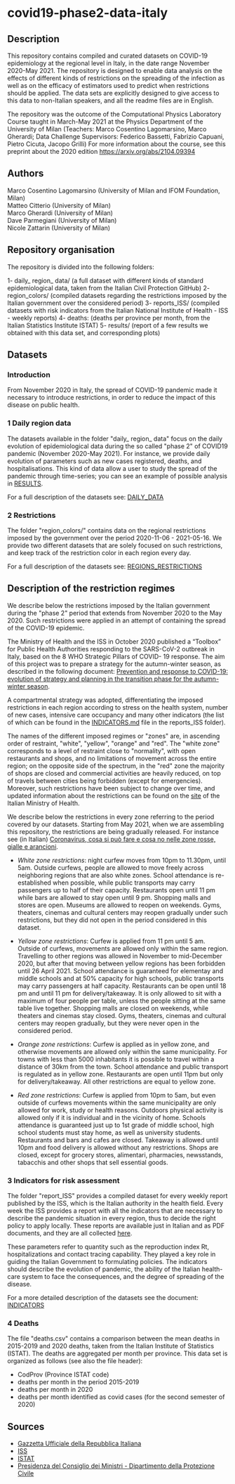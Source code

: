 # covid19-phase2-data-italy

## Description

This repository contains compiled and curated datasets on COVID-19 epidemiology at the regional level in Italy, in the date range November 2020-May 2021. The repository is designed to enable data analysis on the effects of different kinds of restrictions on the spreading of the infection as well as on the efficacy of estimators used to predict when restrictions should be applied. The data sets are explicitly designed to give access to this data to non-Italian speakers, and all the readme files are in English. 

The repository was the outcome of the Computational Physics Laboratory Course taught in March-May 2021 at the Physics Department of the University of Milan
(Teachers: Marco Cosentino Lagomarsino, Marco Gherardi; Data Challenge Supervisors: Federico Bassetti, Fabrizio Capuani, Pietro Cicuta, Jacopo Grilli)
For more information about the course, see this preprint about the 2020 edition
https://arxiv.org/abs/2104.09394


## Authors 
Marco Cosentino Lagomarsino (University of Milan and IFOM Foundation, Milan)  
Matteo Citterio (University of Milan)  
Marco Gherardi  (University of Milan)  
Dave Parmegiani (University of Milan)  
Nicole Zattarin (University of Milan)

## Repository organisation
The repository is divided into the following folders:

1- daily_ region_ data/ (a full dataset with different kinds of standard epidemiological data, taken from the Italian Civil Protection GitHub)
2- region_colors/ (compiled datasets regarding the restrictions imposed by the Italian government over the considered period)
3- reports_ISS/ (compiled datasets with risk indicators from the Italian National Institute of Health - ISS - weekly reports)
4- deaths: (deaths per province per month, from the Italian Statistics Institute ISTAT)
5- results/ (report of a few results we obtained with this data set, and corresponding plots)


## Datasets
### Introduction
From November 2020  in Italy, the spread of COVID-19 pandemic made it necessary to introduce restrictions, in order to reduce the impact of this disease on public health.

### 1 Daily region data
The datasets available in the folder "daily_ region_ data" focus on the daily evolution of epidemiological data during the so called "phase 2" of COVID19 pandemic (November 2020-May 2021). For instance, we provide daily evolution of parameters such as new cases registered, deaths, and hospitalisations. This kind of data allow a user to study the spread of the pandemic through time-series; you can see an example of possible analysis in [RESULTS](https://github.com/nicolezatta/covid19-phase2-data-Italy/blob/main/results/RESULTS.md).

For a full description of the datasets see: [DAILY_DATA](https://github.com/nicolezatta/covid19-phase2-data-Italy/blob/main/daily_region_data/DAILY_DATA.md)

### 2 Restrictions

The folder "region_colors/" contains data on the regional restrictions imposed by the government over the period 2020-11-06 - 2021-05-16. We provide two different datasets that are solely focused on such restrictions, and keep track of the restriction color in each region every day.

For a full description of the datasets see: [REGIONS_RESTRICTIONS](https://github.com/nicolezatta/covid19-phase2-data-Italy/blob/main/region_colors/REGIONS_RESTRICTIONS.md)

## Description of the restriction regimes

We describe below the restrictions imposed by the Italian government during the "phase 2" period that extends from November 2020 to the May 2020. Such restrictions were applied in an attempt of containing the spread of the COVID-19 epidemic. 

The Ministry of Health and the ISS in October 2020 published a “Toolbox” for Public Health Authorities responding to the SARS-CoV-2 outbreak in Italy, based on the 8 WHO Strategic Pillars of COVID- 19 response. The aim of this project was to prepare a strategy for the autumn-winter season, as described in the following document:
[Prevention and response to COVID-19: evolution of strategy and planning in the transition phase for the autumn-winter season](https://github.com/nicolezatta/covid19-phase2-data-Italy/blob/main/COVID%2019_%20strategy_ISS_MoH.pdf).

A compartmental strategy was adopted, differentiating the imposed restrictions in each region according to stress on the health system, number of new cases, intensive care occupancy and many other indicators (the list of which can be found in the [INDICATORS.md](https://github.com/nicolezatta/covid19-phase2-data-Italy/blob/main/reports_ISS/INDICATORS.md) file in the reports_ISS folder).

The names of the different imposed regimes or "zones" are, in ascending order of restraint, "white", "yellow", "orange" and "red". The "white zone" corresponds to a level of restraint close to "normality", with open restaurants and shops, and no limitations of movement across the entire region; on the opposite side of the spectrum, in the "red" zone the majority of shops are closed and commercial activities are heavily reduced, on top of travels between cities being forbidden (except for emergencies). Moreover, such restrictions have been subject to change over time, and updated information about the restrictions can be found on the [site](http://www.salute.gov.it/portale/nuovocoronavirus/dettaglioFaqNuovoCoronavirus.jsp?lingua=english&id=230#11) of the Italian Ministry of Health.

We describe below the restrictions in every zone referring to the period covered by our datasets. Starting from May 2021, when we are assembling this repository, the restrictions are being gradually released. For instance see (in Italian) [Coronavirus, cosa si può fare e cosa no nelle zone rosse, gialle e arancioni](https://www.ilsole24ore.com/art/coronavirus-mappa-e-restrizioni-zona-previste-nuovo-dpcm-ADDS4B0?refresh_ce=1).

- _White zone restrictions_: night curfew moves from 10pm to 11.30pm, until 5am. Outside curfews, people are allowed to move freely across neighboring regions that are also white zones. School attendance is re-established when possible, while public transports may carry passengers up to half of their capacity. Restaurants open until 11 pm while bars are allowed to stay open until 9 pm. Shopping malls and stores are open. Museums are allowed to reopen on weekends. Gyms, theaters, cinemas and cultural centers may reopen gradually under such restrictions, but they did not open in the period considered in this dataset.

- _Yellow zone restrictions_: Curfew is applied from 11 pm until 5 am. Outside of curfews, movements are allowed only within the same region. Travelling to other regions was allowed in November to mid-December 2020, but after that moving between yellow regions has been forbidden until 26 April 2021. School attendance is guaranteed for elementay and middle schools and at 50% capacity for high schools, public transports may carry passengers at half capacity. Restaurants can be open until 18 pm and until 11 pm for delivery/takeaway. It is only allowed to sit with a maximum of four people per table, unless the people sitting at the same table live together. Shopping malls are closed on weekends, while theaters and cinemas stay closed. Gyms, theaters, cinemas and cultural centers may reopen gradually, but they were never open in the considered period.

- _Orange zone restrictions_: Curfew is applied as in yellow zone, and otherwise movements are allowed only within the same municipality. For towns with less than 5000 inhabitants it is possible to travel within a distance of 30km from the town. School attendance and public transport is regulated as in yellow zone. Restaurants are open until 11pm but only for delivery/takeaway. All other restrictions are equal to yellow zone. 

- _Red zone restrictions_: Curfew is applied from 10pm to 5am, but even outside of curfews movements within the same municipality are only allowed for work, study or health reasons. Outdoors physical activity is allowed only if it is individual and in the vicinity of home. Schools attendance is guaranteed just up to 1st grade of middle school, high school students must stay home, as well as university students. Restaurants and bars and cafes are closed. Takeaway is allowed until 10pm and food delivery is allowed without any restrictions. Shops are closed, except for grocery stores, alimentari, pharmacies, newsstands, tabacchis and other shops that sell essential goods.



### 3 Indicators for risk assessment
The folder "report_ISS" provides a compiled dataset for every weekly report published by the ISS, which is the Italian authority in the health field. Every week the ISS provides a report with all the indicators that are necessary to describe the pandemic situation in every region, thus to decide the right policy to apply locally. These reports are available just in Italian and as PDF documents, and they are all collected [here](https://www.iss.it/monitoraggio-settimanale).

These parameters refer to quantity such as the reproduction index Rt, hospitalizations and contact tracing capability. They played a key role in guiding the Italian Government to formulating policies. The indicators should describe the evolution of pandemic, the ability of the Italian health-care system to face the consequences, and the degree of spreading of the disease. 

For a more detailed description of the datasets see the document: [INDICATORS](https://github.com/nicolezatta/covid19-phase2-data-Italy/blob/main/reports_ISS/INDICATORS.md)

### 4 Deaths
The file "deaths.csv" contains a comparison between the mean deaths in 2015-2019 and 2020 deaths, taken from the Italian Institute of Statistics (ISTAT). The deaths are aggregated per month per province. This data set is organized as follows (see also the file header):

- CodProv (Province ISTAT code) 
- deaths per month in the period 2015-2019
- deaths per month in 2020
- deaths per month identified as covid cases (for the second semester of 2020)

## Sources
- [Gazzetta Ufficiale della Repubblica Italiana](https://www.gazzettaufficiale.it/home)
- [ISS](https://www.iss.it/web/iss-en)
- [ISTAT](https://www.istat.it/en/archivio/240106)
- [Presidenza del Consiglio dei Ministri - Dipartimento della Protezione Civile](https://github.com/pcm-dpc)
